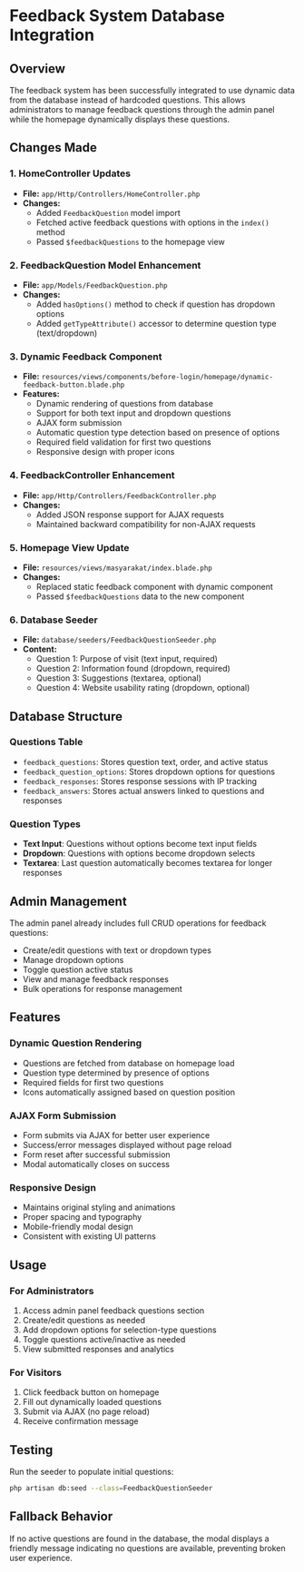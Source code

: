 # Feedback System Database Integration

## Overview
The feedback system has been successfully integrated to use dynamic data from the database instead of hardcoded questions. This allows administrators to manage feedback questions through the admin panel while the homepage dynamically displays these questions.

## Changes Made

### 1. HomeController Updates
- **File:** `app/Http/Controllers/HomeController.php`
- **Changes:**
  - Added `FeedbackQuestion` model import
  - Fetched active feedback questions with options in the `index()` method
  - Passed `$feedbackQuestions` to the homepage view

### 2. FeedbackQuestion Model Enhancement
- **File:** `app/Models/FeedbackQuestion.php`
- **Changes:**
  - Added `hasOptions()` method to check if question has dropdown options
  - Added `getTypeAttribute()` accessor to determine question type (text/dropdown)

### 3. Dynamic Feedback Component
- **File:** `resources/views/components/before-login/homepage/dynamic-feedback-button.blade.php`
- **Features:**
  - Dynamic rendering of questions from database
  - Support for both text input and dropdown questions
  - AJAX form submission
  - Automatic question type detection based on presence of options
  - Required field validation for first two questions
  - Responsive design with proper icons

### 4. FeedbackController Enhancement
- **File:** `app/Http/Controllers/FeedbackController.php`
- **Changes:**
  - Added JSON response support for AJAX requests
  - Maintained backward compatibility for non-AJAX requests

### 5. Homepage View Update
- **File:** `resources/views/masyarakat/index.blade.php`
- **Changes:**
  - Replaced static feedback component with dynamic component
  - Passed `$feedbackQuestions` data to the new component

### 6. Database Seeder
- **File:** `database/seeders/FeedbackQuestionSeeder.php`
- **Content:**
  - Question 1: Purpose of visit (text input, required)
  - Question 2: Information found (dropdown, required)
  - Question 3: Suggestions (textarea, optional)
  - Question 4: Website usability rating (dropdown, optional)

## Database Structure

### Questions Table
- `feedback_questions`: Stores question text, order, and active status
- `feedback_question_options`: Stores dropdown options for questions
- `feedback_responses`: Stores response sessions with IP tracking
- `feedback_answers`: Stores actual answers linked to questions and responses

### Question Types
- **Text Input**: Questions without options become text input fields
- **Dropdown**: Questions with options become dropdown selects
- **Textarea**: Last question automatically becomes textarea for longer responses

## Admin Management
The admin panel already includes full CRUD operations for feedback questions:
- Create/edit questions with text or dropdown types
- Manage dropdown options
- Toggle question active status
- View and manage feedback responses
- Bulk operations for response management

## Features

### Dynamic Question Rendering
- Questions are fetched from database on homepage load
- Question type determined by presence of options
- Required fields for first two questions
- Icons automatically assigned based on question position

### AJAX Form Submission
- Form submits via AJAX for better user experience
- Success/error messages displayed without page reload
- Form reset after successful submission
- Modal automatically closes on success

### Responsive Design
- Maintains original styling and animations
- Proper spacing and typography
- Mobile-friendly modal design
- Consistent with existing UI patterns

## Usage

### For Administrators
1. Access admin panel feedback questions section
2. Create/edit questions as needed
3. Add dropdown options for selection-type questions
4. Toggle questions active/inactive as needed
5. View submitted responses and analytics

### For Visitors
1. Click feedback button on homepage
2. Fill out dynamically loaded questions
3. Submit via AJAX (no page reload)
4. Receive confirmation message

## Testing
Run the seeder to populate initial questions:
```bash
php artisan db:seed --class=FeedbackQuestionSeeder
```

## Fallback Behavior
If no active questions are found in the database, the modal displays a friendly message indicating no questions are available, preventing broken user experience.
